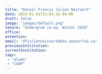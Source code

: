 ```yaml
---
title: "Daniel Francis Julien Neitzert"
date: 2019-01-01T22:01:32-04:00
draft: false
image: "images/default.png"
tenure: "Undergrad co-op, Winter 2019"
office:
extention:
email: "dfjulienneitzert@edu.uwaterloo.ca"
previousInstitution: 
currentInstitution:
tags: 
 - "alumn"
 - "COOP"
---
```

